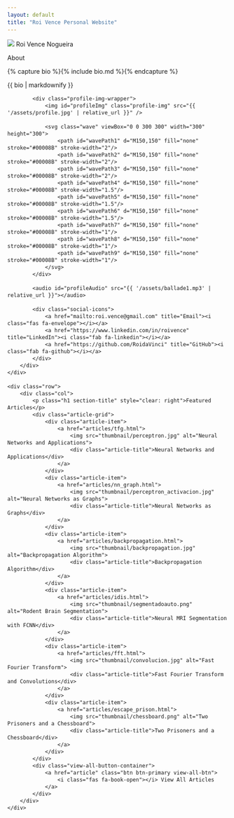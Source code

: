 ```yaml
---
layout: default
title: "Roi Vence Personal Website"
---
```


<main role="main" class="container-sm" style="max-width: 1080px">
    <div class="row">
        <div class="col">
            <p class="h1 mt-5 page-title">
                <img class="profile-img-small d-md-none" src="{{ '/assets/profile.jpg' | relative_url }}" />
                <span style="clear: right">Roi Vence Nogueira</span>
            </p>
            <p class="h4 section-title" style="clear: right">About</p>
            {% capture bio %}{% include bio.md %}{% endcapture %}
            <p>{{ bio | markdownify }}</p>
        </div>
        <div class="col-auto d-none d-md-block text-center">
            
            <div class="profile-img-wrapper">
                <img id="profileImg" class="profile-img" src="{{ '/assets/profile.jpg' | relative_url }}" />

                <svg class="wave" viewBox="0 0 300 300" width="300" height="300">
                    <path id="wavePath1" d="M150,150" fill="none" stroke="#00008B" stroke-width="2"/>
                    <path id="wavePath2" d="M150,150" fill="none" stroke="#00008B" stroke-width="2"/>
                    <path id="wavePath3" d="M150,150" fill="none" stroke="#00008B" stroke-width="2"/>
                    <path id="wavePath4" d="M150,150" fill="none" stroke="#00008B" stroke-width="1.5"/>
                    <path id="wavePath5" d="M150,150" fill="none" stroke="#00008B" stroke-width="1.5"/>
                    <path id="wavePath6" d="M150,150" fill="none" stroke="#00008B" stroke-width="1.5"/>
                    <path id="wavePath7" d="M150,150" fill="none" stroke="#00008B" stroke-width="1"/>
                    <path id="wavePath8" d="M150,150" fill="none" stroke="#00008B" stroke-width="1"/>
                    <path id="wavePath9" d="M150,150" fill="none" stroke="#00008B" stroke-width="1"/>
                </svg>
            </div>

            <audio id="profileAudio" src="{{ '/assets/ballade1.mp3' | relative_url }}"></audio>
            
            <div class="social-icons">
                <a href="mailto:roi.vence@gmail.com" title="Email"><i class="fas fa-envelope"></i></a>
                <a href="https://www.linkedin.com/in/roivence" title="LinkedIn"><i class="fab fa-linkedin"></i></a>
                <a href="https://github.com/RoidaVinci" title="GitHub"><i class="fab fa-github"></i></a>
            </div>
        </div>
    </div>
    
    <div class="row">
        <div class="col">
            <p class="h1 section-title" style="clear: right">Featured Articles</p>
            <div class="article-grid">
                <div class="article-item">
                    <a href="articles/tfg.html">
                        <img src="thumbnail/perceptron.jpg" alt="Neural Networks and Applications">
                        <div class="article-title">Neural Networks and Applications</div>
                    </a>
                </div>
                <div class="article-item">
                    <a href="articles/nn_graph.html">
                        <img src="thumbnail/perceptron_activacion.jpg" alt="Neural Networks as Graphs">
                        <div class="article-title">Neural Networks as Graphs</div>
                    </a>
                </div>
                <div class="article-item">
                    <a href="articles/backpropagation.html">
                        <img src="thumbnail/backpropagation.jpg" alt="Backpropagation Algorithm">
                        <div class="article-title">Backpropagation Algorithm</div>
                    </a>
                </div>
                <div class="article-item">
                    <a href="articles/idis.html">
                        <img src="thumbnail/segmentadoauto.png" alt="Rodent Brain Segmentation">
                        <div class="article-title">Neural MRI Segmentation with FCNN</div>
                    </a>
                </div>
                <div class="article-item">
                    <a href="articles/fft.html">
                        <img src="thumbnail/convolucion.jpg" alt="Fast Fourier Transform">
                        <div class="article-title">Fast Fourier Transform and Convolutions</div>
                    </a>
                </div>
                <div class="article-item">
                    <a href="articles/escape_prison.html">
                        <img src="thumbnail/chessboard.png" alt="Two Prisoners and a Chessboard">
                        <div class="article-title">Two Prisoners and a Chessboard</div>
                    </a>
                </div>
            </div>
            <div class="view-all-button-container">
                <a href="article" class="btn btn-primary view-all-btn">
                    <i class="fas fa-book-open"></i> View All Articles
                </a>
            </div>
        </div>
    </div>
</main>

<script>
document.addEventListener("DOMContentLoaded", function() {
    const profileImg = document.getElementById('profileImg');
    const profileAudio = document.getElementById('profileAudio');
    let isPlaying = false;

    const waves = [
        { R: 120, A: 10, n: 8, element: document.getElementById("wavePath1") },
        { R: 120, A: 10, n: 15, element: document.getElementById("wavePath2") },
        { R: 120, A: 10, n: 20, element: document.getElementById("wavePath3") },
        { R: 120, A: 6, n: 12, element: document.getElementById("wavePath4") },
        { R: 120, A: 6, n: 26, element: document.getElementById("wavePath5") },
        { R: 120, A: 6, n: 40, element: document.getElementById("wavePath6") },
        { R: 120, A: 2, n: 30, element: document.getElementById("wavePath7") },
        { R: 120, A: 2, n: 60, element: document.getElementById("wavePath8") },
        { R: 120, A: 2, n: 90, element: document.getElementById("wavePath9") }
    ];

    const points = 360;
    let rotation = 0;
    const maxRotation = 2 * Math.PI;

    // Function to generate wave path with rotation
    function generateWavePath(R, A, n, element, rotation = 0) {
        let d = "M";
        for (let i = 0; i <= points; i++) {
            let t = ((i / points) * 2 * Math.PI) + rotation;

            // Compute x and y
            let waveRadius = R + A * Math.cos(n * t);
            let x = 150 + waveRadius * Math.cos(t);
            let y = 150 + waveRadius * Math.sin(t);

            // Log variables for debugging
            console.log(`t: ${t}, rotation: ${rotation}, waveRadius: ${waveRadius}, x: ${x}, y: ${y}`);

            d += `${x},${y} `;
        }
        element.setAttribute("d", d);
    }

    // Initial wave path generation
    waves.forEach(wave => generateWavePath(wave.R, wave.A, wave.n, wave.element));

    // Handle image click for music and wave animation
    profileImg.addEventListener('click', function() {
        if (isPlaying) {
            profileAudio.pause();
        } else {
            profileAudio.play();
        }
        isPlaying = !isPlaying;
    });

    // Reset waves and music when audio ends
    profileAudio.addEventListener('ended', function() {
        isPlaying = false;
    });

    // Animate wave paths with rotation reset
    function animateWaves() {
        if (isPlaying) {
            rotation += 0.01;  // Increment rotation
            rotation = rotation % maxRotation;  // Keep rotation within 0 to 2π

            waves.forEach(wave => {
                generateWavePath(wave.R, wave.A, wave.n, wave.element, rotation);
            });
        }
        requestAnimationFrame(animateWaves);
    }

    animateWaves();
});

</script>


<link rel="stylesheet" href="https://cdnjs.cloudflare.com/ajax/libs/font-awesome/6.0.0-beta3/css/all.min.css">

<style>
    .social-icons {
        margin-top: 10px;
    }
    .social-icons a {
        margin: 0 10px;
        color: #000;
        font-size: 1.5rem;
    }

.profile-img-wrapper {
    position: relative;
    width: 300px; /* Set wrapper width to 300px */
    height: 300px; /* Set wrapper height to 300px */
    margin: 0 auto; /* Center the wrapper horizontally */
}

.profile-img {
    width: 240px; /* Set image width to 240px */
    height: 240px; /* Set image height to 240px */
    border-radius: 50%; /* Make the image round */
    position: absolute; /* Position it absolutely within the wrapper */
    top: 50%;
    left: 50%;
    transform: translate(-50%, -50%); /* Center the image within the wrapper */
    z-index: 0; /* Ensure the image appears on top */
}

.wave {
    position: absolute;
    top: 0;
    left: 0;
    pointer-events: none; /* Ensure the waves don't interfere with clicks */
    z-index: 1; /* Place the waves behind the image */
}

.wave path {
    transition: d 0.5s ease-in-out; /* Smooth transition for wave animation */
}

</style>
